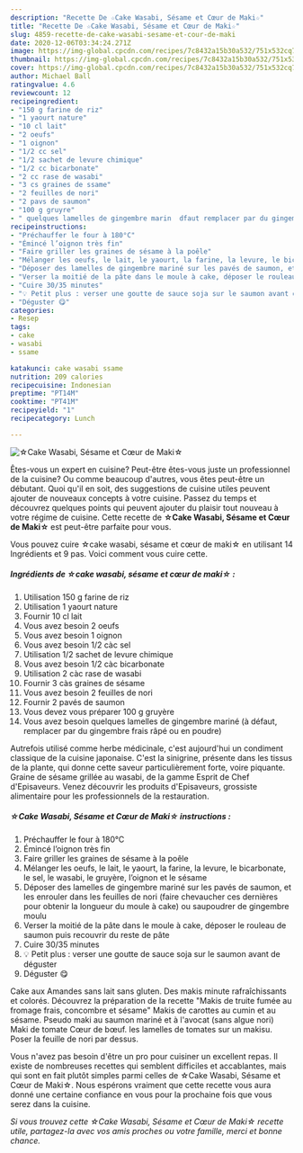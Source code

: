 ```yaml
---
description: "Recette De ☆Cake Wasabi, Sésame et Cœur de Maki☆"
title: "Recette De ☆Cake Wasabi, Sésame et Cœur de Maki☆"
slug: 4859-recette-de-cake-wasabi-sesame-et-cour-de-maki
date: 2020-12-06T03:34:24.271Z
image: https://img-global.cpcdn.com/recipes/7c8432a15b30a532/751x532cq70/☆cake-wasabi-sesame-et-coeur-de-maki☆-photo-principale-de-la-recette.jpg
thumbnail: https://img-global.cpcdn.com/recipes/7c8432a15b30a532/751x532cq70/☆cake-wasabi-sesame-et-coeur-de-maki☆-photo-principale-de-la-recette.jpg
cover: https://img-global.cpcdn.com/recipes/7c8432a15b30a532/751x532cq70/☆cake-wasabi-sesame-et-coeur-de-maki☆-photo-principale-de-la-recette.jpg
author: Michael Ball
ratingvalue: 4.6
reviewcount: 12
recipeingredient:
- "150 g farine de riz"
- "1 yaourt nature"
- "10 cl lait"
- "2 oeufs"
- "1 oignon"
- "1/2 cc sel"
- "1/2 sachet de levure chimique"
- "1/2 cc bicarbonate"
- "2 cc rase de wasabi"
- "3 cs graines de ssame"
- "2 feuilles de nori"
- "2 pavs de saumon"
- "100 g gruyre"
- " quelques lamelles de gingembre marin  dfaut remplacer par du gingembre frais rp ou en poudre"
recipeinstructions:
- "Préchauffer le four à 180°C"
- "Émincé l’oignon très fin"
- "Faire griller les graines de sésame à la poêle"
- "Mélanger les oeufs, le lait, le yaourt, la farine, la levure, le bicarbonate, le sel, le wasabi, le gruyère, l’oignon et le sésame"
- "Déposer des lamelles de gingembre mariné sur les pavés de saumon, et les enrouler dans les feuilles de nori (faire chevaucher ces dernières pour obtenir la longueur du moule à cake) ou saupoudrer de gingembre moulu"
- "Verser la moitié de la pâte dans le moule à cake, déposer le rouleau de saumon puis recouvrir du reste de pâte"
- "Cuire 30/35 minutes"
- "💡 Petit plus : verser une goutte de sauce soja sur le saumon avant de déguster"
- "Déguster 😋"
categories:
- Resep
tags:
- cake
- wasabi
- ssame

katakunci: cake wasabi ssame 
nutrition: 209 calories
recipecuisine: Indonesian
preptime: "PT14M"
cooktime: "PT41M"
recipeyield: "1"
recipecategory: Lunch

---
```



![☆Cake Wasabi, Sésame et Cœur de Maki☆](https://img-global.cpcdn.com/recipes/7c8432a15b30a532/751x532cq70/☆cake-wasabi-sesame-et-coeur-de-maki☆-photo-principale-de-la-recette.jpg)

Êtes-vous un expert en cuisine? Peut-être êtes-vous juste un professionnel de la cuisine? Ou comme beaucoup d'autres, vous êtes peut-être un débutant. Quoi qu'il en soit, des suggestions de cuisine utiles peuvent ajouter de nouveaux concepts à votre cuisine. Passez du temps et découvrez quelques points qui peuvent ajouter du plaisir tout nouveau à votre régime de cuisine. Cette recette de <strong> ☆Cake Wasabi, Sésame et Cœur de Maki☆ </strong> est peut-être parfaite pour vous.

<!--inarticleads1-->

Vous pouvez cuire ☆cake wasabi, sésame et cœur de maki☆ en utilisant 14 Ingrédients et 9 pas. Voici comment vous cuire cette.

##### Ingrédients de ☆cake wasabi, sésame et cœur de maki☆ :

1. Utilisation 150 g farine de riz
1. Utilisation 1 yaourt nature
1. Fournir 10 cl lait
1. Vous avez besoin 2 oeufs
1. Vous avez besoin 1 oignon
1. Vous avez besoin 1/2 càc sel
1. Utilisation 1/2 sachet de levure chimique
1. Vous avez besoin 1/2 càc bicarbonate
1. Utilisation 2 càc rase de wasabi
1. Fournir 3 càs graines de sésame
1. Vous avez besoin 2 feuilles de nori
1. Fournir 2 pavés de saumon
1. Vous devez vous préparer 100 g gruyère
1. Vous avez besoin  quelques lamelles de gingembre mariné (à défaut, remplacer par du gingembre frais râpé ou en poudre)


Autrefois utilisé comme herbe médicinale, c&#39;est aujourd&#39;hui un condiment classique de la cuisine japonaise. C&#39;est la sinigrine, présente dans les tissus de la plante, qui donne cette saveur particulièrement forte, voire piquante. Graine de sésame grillée au wasabi, de la gamme Esprit de Chef d&#39;Episaveurs. Venez découvrir les produits d&#39;Episaveurs, grossiste alimentaire pour les professionnels de la restauration. 

<!--inarticleads2-->

##### ☆Cake Wasabi, Sésame et Cœur de Maki☆ instructions :

1. Préchauffer le four à 180°C
1. Émincé l’oignon très fin
1. Faire griller les graines de sésame à la poêle
1. Mélanger les oeufs, le lait, le yaourt, la farine, la levure, le bicarbonate, le sel, le wasabi, le gruyère, l’oignon et le sésame
1. Déposer des lamelles de gingembre mariné sur les pavés de saumon, et les enrouler dans les feuilles de nori (faire chevaucher ces dernières pour obtenir la longueur du moule à cake) ou saupoudrer de gingembre moulu
1. Verser la moitié de la pâte dans le moule à cake, déposer le rouleau de saumon puis recouvrir du reste de pâte
1. Cuire 30/35 minutes
1. 💡 Petit plus : verser une goutte de sauce soja sur le saumon avant de déguster
1. Déguster 😋


Cake aux Amandes sans lait sans gluten. Des makis minute rafraîchissants et colorés. Découvrez la préparation de la recette &#34;Makis de truite fumée au fromage frais, concombre et sésame&#34; Makis de carottes au cumin et au sésame. Pseudo maki au saumon mariné et à l&#39;avocat (sans algue nori) Maki de tomate Cœur de bœuf. les lamelles de tomates sur un makisu. Poser la feuille de nori par dessus. 

<!--inarticleads1-->

<p>
Vous n'avez pas besoin d'être un pro pour cuisiner un excellent repas. Il existe de nombreuses recettes qui semblent difficiles et accablantes, mais qui sont en fait plutôt simples parmi celles de ☆Cake Wasabi, Sésame et Cœur de Maki☆. Nous espérons vraiment que cette recette vous aura donné une certaine confiance en vous pour la prochaine fois que vous serez dans la cuisine.
</p>

<p>
<i>Si vous trouvez cette ☆Cake Wasabi, Sésame et Cœur de Maki☆ recette utile, partagez-la avec vos amis proches ou votre famille, merci et bonne chance.</i>
</p>
